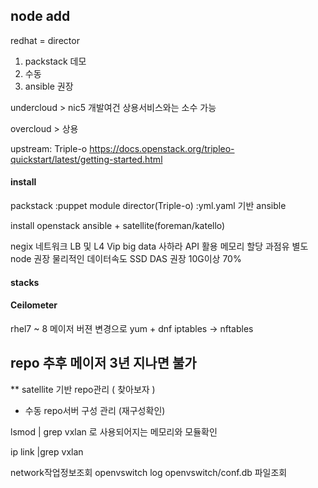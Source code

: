 ## node add
  redhat = director
  1. packstack 데모
  2. 수동  
  3. ansible 권장
  
  undercloud > nic5 개발여건 상용서비스와는 소수 가능
  
  overcloud > 상용
  
  upstream:
  Triple-o 
  https://docs.openstack.org/tripleo-quickstart/latest/getting-started.html
  
  
  
#### install 
  packstack :puppet module
  director(Triple-o) :yml.yaml 기반 ansible
  
  install
  openstack ansible + satellite(foreman/katello)
  
  negix 네트워크 LB 및 L4 Vip
  big data 사하라 API 활용 메모리 할당 과점유 별도 node 권장
  물리적인 데이터속도 SSD DAS 권장 10G이상  70%
  
  

#### stacks


#### Ceilometer


 rhel7 ~ 8 메이저 버젼 변경으로
 yum  + dnf
 iptables -> nftables
 
## repo 추후 메이저 3년 지나면 불가
** satellite 기반 repo관리 ( 찾아보자 )
* 수동 repo서버 구성 관리 (재구성확인)


lsmod | grep vxlan
로 사용되어지는 메모리와 모듈확인

ip link |grep vxlan

network작업정보조회
openvswitch log 
  openvswitch/conf.db 파일조회
